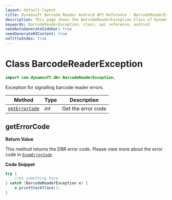 ```yaml
---
layout: default-layout
title: Dynamsoft Barcode Reader Android API Reference - BarcodeReaderException Class
description: This page shows the BarcodeReaderException Class of Dynamsoft Barcode Reader for Android SDK.
keywords: BarcodeReaderException, class, api reference, android
needAutoGenerateSidebar: true
needGenerateH3Content: true
noTitleIndex: true
---
```



# Class BarcodeReaderException

```java
import com.dynamsoft.dbr.BarcodeReaderException;
```

Exception for signalling barcode reader errors.
  
| Method | Type | Description |
|--------|------|-------------|
| [`getErrorCode`](#geterrorcode)| *int* | Get the error code |

## getErrorCode

**Return Value**

This method returns the DBR error code. Please view more about the error code in [`EnumErrorCode`]({{site.enumerations}}error-code.html)

**Code Snippet**

```java
try {
    //Do something here
} catch (BarcodeReaderException e) {
    e.printStackTrace();
}
```
